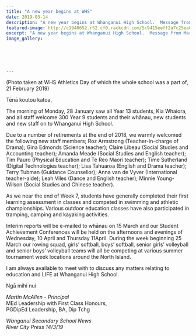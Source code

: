 ```yaml
---
title: "A new year begins at WHS"
date: 2019-03-14
description: "A new year begins at Whanganui High School.  Message from Martin McAllen, Principal..."
featured-image: http://c1940652.r52.cf0.rackcdn.com/5c9415eeff2a7c25ea000601/WHS-Athletics-Day-2019.photo-used-RCP-14.3.19jpg.jpg
excerpt: "A new year begins at Whanganui High School.  Message from Martin McAllen, Principal."
image_gallery:
    
    
    
    
    
---
```


<p>(Photo taken at WHS Athletics Day of which the whole school was a part of, 21 February 2019)</p>
<p>Tēnā koutou katoa,&nbsp;</p>
<p>The morning of Monday, 28 January saw all Year 13 students, Kia Whaiora, and all staff welcome 300 Year 9 students and their whānau, new students and new staff on to Whanganui High School.&nbsp;</p>
<p>Due to a number of retirements at the end of 2018, we warmly welcomed the following new staff members; Roz Armstrong (Teacher-in-charge of Drama); Gina Edmonds (Science teacher); Claire Libeau (Social Studies and Accounting teacher); Amanda Meade (Social Studies and English teacher); Tim Pauro (Physical Education and Te Reo Maori teacher); Time Sutherland (Digital Technologies teacher); Lisa Tahuaroa (English and Drama teacher); Terry Tubman (Guidance Counsellor); Anna van de Vyver (International teacher-aide); Leah Viles (Dance and English teacher); Minnie Young-Wilson (Social Studies and Chinese teacher).&nbsp;</p>
<p>As we near the end of Week 7, students have generally completed their first learning assessment in classes and competed in swimming and athletic championships. Various outdoor education classes have also participated in tramping, camping and kayaking activities.&nbsp;</p>
<p>Interim reports will be e-mailed to whānau on 15 March and our Student Achievement Conferences will be held on the afternoons and evenings of Wednesday, 10 April and Thursday 11April. During the week beginning 25 March our rowing squad, girls&rsquo; softball, boys&rsquo; softball, senior girls&rsquo; volleyball and senior boys&rsquo; volleyball teams will all be competing at various summer tournament week locations around the North Island.&nbsp;</p>
<p>I am always available to meet with to discuss any matters relating to education and LIFE at Whanganui High School.&nbsp;</p>
<p>Ngā mihi nui</p>
<p><em>Martin McAllen - Principal</em><em><br /> </em>MEd Leadership with First Class Honours,<br /> PGDipEd Leadership, BA, Dip Tchg<em></em></p>
<p><em>Wanganui Secondary School News<br /> River City Press 14/3/19</em></p>

